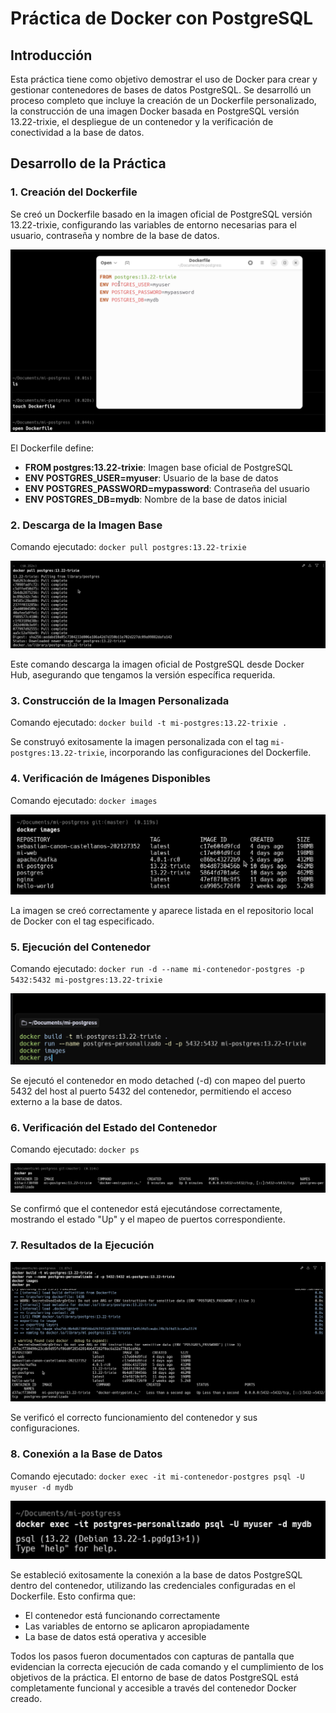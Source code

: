 # Práctica de Docker con PostgreSQL

## Introducción

Esta práctica tiene como objetivo demostrar el uso de Docker para crear y gestionar contenedores de bases de datos PostgreSQL. Se desarrolló un proceso completo que incluye la creación de un Dockerfile personalizado, la construcción de una imagen Docker basada en PostgreSQL versión 13.22-trixie, el despliegue de un contenedor y la verificación de conectividad a la base de datos.

## Desarrollo de la Práctica

### 1. Creación del Dockerfile

Se creó un Dockerfile basado en la imagen oficial de PostgreSQL versión 13.22-trixie, configurando las variables de entorno necesarias para el usuario, contraseña y nombre de la base de datos.

![Dockerfile](images/dockerfile.png)

El Dockerfile define:
- **FROM postgres:13.22-trixie**: Imagen base oficial de PostgreSQL
- **ENV POSTGRES_USER=myuser**: Usuario de la base de datos
- **ENV POSTGRES_PASSWORD=mypassword**: Contraseña del usuario
- **ENV POSTGRES_DB=mydb**: Nombre de la base de datos inicial

### 2. Descarga de la Imagen Base

Comando ejecutado: `docker pull postgres:13.22-trixie`

![Docker Pull](images/docker%20pull.png)

Este comando descarga la imagen oficial de PostgreSQL desde Docker Hub, asegurando que tengamos la versión específica requerida.

### 3. Construcción de la Imagen Personalizada

Comando ejecutado: `docker build -t mi-postgres:13.22-trixie .`

Se construyó exitosamente la imagen personalizada con el tag `mi-postgres:13.22-trixie`, incorporando las configuraciones del Dockerfile.

### 4. Verificación de Imágenes Disponibles

Comando ejecutado: `docker images`

![Docker Images](images/docker-images.png)

La imagen se creó correctamente y aparece listada en el repositorio local de Docker con el tag especificado.

### 5. Ejecución del Contenedor

Comando ejecutado: `docker run -d --name mi-contenedor-postgres -p 5432:5432 mi-postgres:13.22-trixie`

![Docker Container](images/docker%20container.png)

Se ejecutó el contenedor en modo detached (-d) con mapeo del puerto 5432 del host al puerto 5432 del contenedor, permitiendo el acceso externo a la base de datos.

### 6. Verificación del Estado del Contenedor

Comando ejecutado: `docker ps`

![Docker PS](images/docker%20ps.png)

Se confirmó que el contenedor está ejecutándose correctamente, mostrando el estado "Up" y el mapeo de puertos correspondiente.

### 7. Resultados de la Ejecución

![Docker Container Results](images/docker%20container%20results.png)

Se verificó el correcto funcionamiento del contenedor y sus configuraciones.

### 8. Conexión a la Base de Datos

Comando ejecutado: `docker exec -it mi-contenedor-postgres psql -U myuser -d mydb`

![Executing PostgreSQL](images/executing%20postgress.png)

Se estableció exitosamente la conexión a la base de datos PostgreSQL dentro del contenedor, utilizando las credenciales configuradas en el Dockerfile. Esto confirma que:
- El contenedor está funcionando correctamente
- Las variables de entorno se aplicaron apropiadamente
- La base de datos está operativa y accesible

Todos los pasos fueron documentados con capturas de pantalla que evidencian la correcta ejecución de cada comando y el cumplimiento de los objetivos de la práctica. El entorno de base de datos PostgreSQL está completamente funcional y accesible a través del contenedor Docker creado.